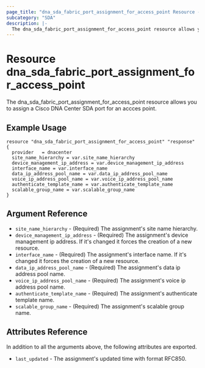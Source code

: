 ```yaml
---
page_title: "dna_sda_fabric_port_assignment_for_access_point Resource - terraform-provider-dnacenter"
subcategory: "SDA"
description: |-
  The dna_sda_fabric_port_assignment_for_access_point resource allows you to assign a Cisco DNA Center SDA port for an accces point.
---
```


# Resource dna_sda_fabric_port_assignment_for_access_point

The dna_sda_fabric_port_assignment_for_access_point resource allows you to assign a Cisco DNA Center SDA port for an accces point.

## Example Usage

```hcl
resource "dna_sda_fabric_port_assignment_for_access_point" "response" {
  provider   = dnacenter
  site_name_hierarchy = var.site_name_hierarchy
  device_management_ip_address = var.device_management_ip_address
  interface_name = var.interface_name
  data_ip_address_pool_name = var.data_ip_address_pool_name
  voice_ip_address_pool_name = var.voice_ip_address_pool_name
  authenticate_template_name = var.authenticate_template_name
  scalable_group_name = var.scalable_group_name
}
```

## Argument Reference

- `site_name_hierarchy` - (Required) The assignment's site name hierarchy.
- `device_management_ip_address` - (Required) The assignment's device management ip address. If it's changed it forces the creation of a new resource.
- `interface_name` - (Required) The assignment's interface name. If it's changed it forces the creation of a new resource.
- `data_ip_address_pool_name` - (Required) The assignment's data ip address pool name.
- `voice_ip_address_pool_name` - (Required) The assignment's voice ip address pool name.
- `authenticate_template_name` - (Required) The assignment's authenticate template name.
- `scalable_group_name` - (Required) The assignment's scalable group name.

## Attributes Reference

In addition to all the arguments above, the following attributes are exported.

- `last_updated` - The assignment's updated time with format RFC850.
